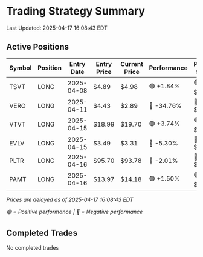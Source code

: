 # Trading Strategy Summary

Last Updated: 2025-04-17 16:08:43 EDT

## Active Positions

| Symbol | Position | Entry Date | Entry Price | Current Price | Performance | P/L per Share |
|--------|----------|------------|-------------|---------------|-------------|--------------|
| TSVT | LONG | 2025-04-08 | $4.89 | $4.98 | 🟢 +1.84% | 🟢 $+0.09 |
| VERO | LONG | 2025-04-11 | $4.43 | $2.89 | 🔴 -34.76% | 🔴 $-1.54 |
| VTVT | LONG | 2025-04-15 | $18.99 | $19.70 | 🟢 +3.74% | 🟢 $+0.71 |
| EVLV | LONG | 2025-04-15 | $3.49 | $3.31 | 🔴 -5.30% | 🔴 $-0.19 |
| PLTR | LONG | 2025-04-16 | $95.70 | $93.78 | 🔴 -2.01% | 🔴 $-1.92 |
| PAMT | LONG | 2025-04-16 | $13.97 | $14.18 | 🟢 +1.50% | 🟢 $+0.21 |

*Prices are delayed as of 2025-04-17 16:08:43 EDT*

*🟢 = Positive performance | 🔴 = Negative performance*

## Completed Trades

No completed trades